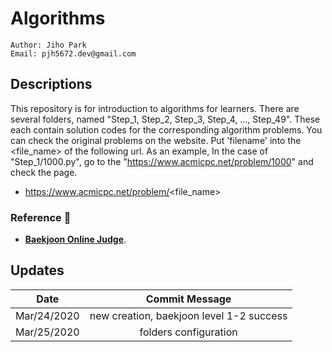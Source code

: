 # Algorithms

````
Author: Jiho Park
Email: pjh5672.dev@gmail.com
````

## Descriptions

This repository is for introduction to algorithms for learners. There are several folders, named "Step_1, Step_2, Step_3, Step_4, ..., Step_49". These each contain solution codes for the corresponding algorithm problems. You can check the original problems on the website. Put 'filename' into the <file_name> of the following url. As an example, In the case of "Step_1/1000.py", go to the "https://www.acmicpc.net/problem/1000" and check the page.    

- https://www.acmicpc.net/problem/<file_name>  

### Reference 📝 
- **[Baekjoon Online Judge](https://www.acmicpc.net)**.     


## Updates

| Date | Commit Message |
|:----:|:----:|
| Mar/24/2020 | new creation, baekjoon level 1-2 success |
| Mar/25/2020 | folders configuration |
